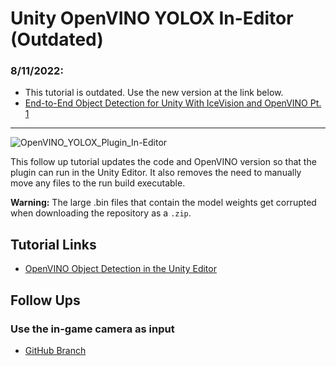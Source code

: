 # Unity OpenVINO YOLOX In-Editor (Outdated)

### 8/11/2022:

* This tutorial is outdated. Use the new version at the link below.
* [End-to-End Object Detection for Unity With IceVision and OpenVINO Pt. 1](https://christianjmills.com/posts/icevision-openvino-unity-tutorial/part-1/)
------
![OpenVINO_YOLOX_Plugin_In-Editor](https://github.com/cj-mills/Unity-OpenVINO-YOLOX-In-Editor/raw/main/images/yolox_in-editor.gif)

This follow up tutorial updates the code and OpenVINO version so that the plugin can run in the Unity Editor. It also removes the need to manually move any files to the run build executable.



**Warning:**
The large .bin files that contain the model weights get corrupted when downloading the repository as a `.zip`.




## Tutorial Links

* [OpenVINO Object Detection in the Unity Editor](https://christianjmills.com/posts/openvino-yolox-unity/in-editor/)


## Follow Ups
### Use the in-game camera as input
* [GitHub Branch](https://github.com/cj-mills/Unity-OpenVINO-YOLOX-In-Editor/tree/in-game-camera)
